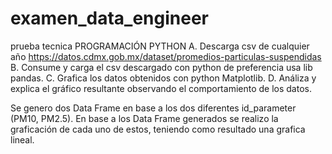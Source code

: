 # examen_data_engineer
 prueba tecnica
PROGRAMACIÓN PYTHON
A. Descarga csv de cualquier año https://datos.cdmx.gob.mx/dataset/promedios-particulas-suspendidas
B. Consume y carga el csv descargado con python de preferencia usa lib pandas.
C. Grafica los datos obtenidos con python Matplotlib.
D. Análiza y explica el gráfico resultante observando el comportamiento de los datos.

Se genero dos Data Frame en base a los dos diferentes id_parameter (PM10, PM2.5).
En base a los Data Frame generados se realizo la graficación de cada uno de estos, teniendo como resultado una grafica lineal.

 